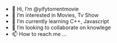 - 👋 Hi, I’m @yifytorrentmovie
- 👀 I’m interested in Movies, Tv Show
- 🌱 I’m currently learning C++, Javascript
- 💞️ I’m looking to collaborate on knowlege
- 📫 How to reach me ...

<!---
Download Free Yify Movies Torrents For 720p, 1080p, 3D, and 4K 2160p Quality Movies. Download Subtitles YTS YIFY Movies. The official site to download YIFY YTS movies. Smallest size with the best quality and fast downloads at YIFYTORRENTMOVIE.COM.

--->
